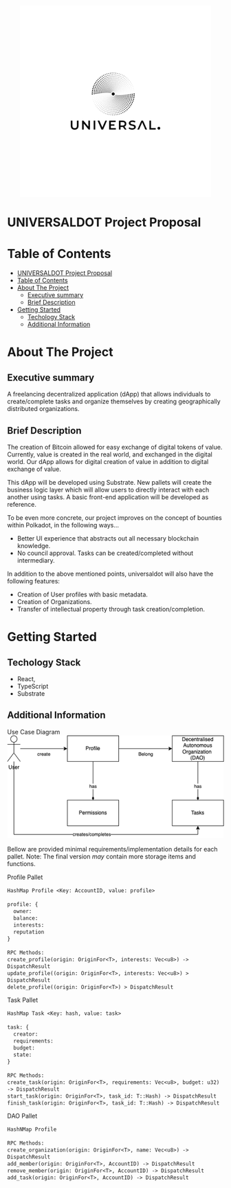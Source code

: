<p align="center">
  <a href="https://universaldot.foundation" title="universaldot">
    <img src="https://raw.githubusercontent.com/UniversalDot/documents/master/logo/universaldot-logo/svg-01.svg" alt="Universaldot" width="444" />
  </a>
</p>


# UNIVERSALDOT Project Proposal

# Table of Contents

- [UNIVERSALDOT Project Proposal](#universaldot-project-proposal)
- [Table of Contents](#table-of-contents)
- [About The Project](#about-the-project)
  - [Executive summary](#executive-summary)
  - [Brief Description](#brief-description)
- [Getting Started](#getting-started)
  - [Techology Stack](#techology-stack)
  - [Additional Information](#additional-information)

# About The Project

## Executive summary
A freelancing decentralized application (dApp) that allows individuals to create/complete tasks and organize themselves by creating geographically distributed organizations.

## Brief Description
The creation of Bitcoin allowed for easy exchange of digital tokens of value. Currently, value is created in the real world, and exchanged in the digital world. Our dApp allows for digital creation of value in addition to digital exchange of value.

This dApp will be developed using Substrate. New pallets will create the business logic layer which will allow users to directly interact with each another using tasks. A basic front-end application will be developed as reference.

To be even more concrete, our project improves on the concept of bounties within Polkadot, in the following ways...
- Better UI experience that abstracts out all necessary blockchain knowledge.
- No council approval. Tasks can be created/completed without intermediary.

In addition to the above mentioned points, universaldot will also have the following features:
- Creation of User profiles with basic metadata. 
- Creation of Organizations.
- Transfer of intellectual property through task creation/completion.

# Getting Started

## Techology Stack
  - React, 
  - TypeScript
  - Substrate

## Additional Information

Use Case Diagram
![Architecture Design](https://github.com/UniversalDot/documents/blob/master/designs/architecture/Use-Case.drawio.png?raw=true)


Bellow are provided minimal requirements/implementation details for each pallet. 
Note: The final version _may_ contain more storage items and functions.

Profile Pallet
```
HashMap Profile <Key: AccountID, value: profile> 

profile: {  
  owner:
  balance:
  interests:
  reputation
}

RPC Methods: 
create_profile(origin: OriginFor<T>, interests: Vec<u8>) -> DispatchResult
update_profile((origin: OriginFor<T>, interests: Vec<u8>) > DispatchResult
delete_profile((origin: OriginFor<T>) > DispatchResult 
```
Task Pallet
```
HashMap Task <Key: hash, value: task> 

task: {
  creator:
  requirements:
  budget:
  state:
}

RPC Methods:
create_task(origin: OriginFor<T>, requirements: Vec<u8>, budget: u32) -> DispatchResult
start_task(origin: OriginFor<T>, task_id: T::Hash) -> DispatchResult 
finish_task(origin: OriginFor<T>, task_id: T::Hash) -> DispatchResult

```

DAO Pallet
```
HashNMap Profile

RPC Methods:
create_organization(origin: OriginFor<T>, name: Vec<u8>) -> DispatchResult
add_member(origin: OriginFor<T>, AccountID) -> DispatchResult
remove_member(origin: OriginFor<T>, AccountID) -> DispatchResult
add_task(origin: OriginFor<T>, AccountID) -> DispatchResult
